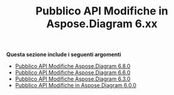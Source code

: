 ﻿---
title: Pubblico API Modifiche in Aspose.Diagram 6.xx
type: docs
weight: 30
url: /it/net/public-api-changes-in-aspose-diagram-6-x-x/
---
**Questa sezione include i seguenti argomenti**
- [Pubblico API Modifiche Aspose.Diagram 6.8.0](/diagram/it/net/public-api-changes-in-aspose-diagram-6-8-0/)
- [Pubblico API Modifiche Aspose.Diagram 6.6.0](/diagram/it/net/public-api-changes-in-aspose-diagram-6-6-0/)
- [Pubblico API Modifiche Aspose.Diagram 6.3.0](/diagram/it/net/public-api-changes-in-aspose-diagram-6-3-0/)
- [Pubblico API Modifiche in Aspose.Diagram 6.0.0](/diagram/it/net/public-api-changes-in-aspose-diagram-6-0-0/)
